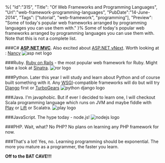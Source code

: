 %{
    "Id":"315",
    "Title": "Of Web Frameworks and Programming Languages",
    "Url":"web-framework-programming-languages",
    "PubDate":"14-June-2014",
	"Tags": ["tutorial", "web-framework", "programming"],
	"Preview": "Some of today's popular web frameworks arranged by programming languages you can use them with."
}%
Some of today's popular web frameworks arranged by programming languages you can use them with. Note that this is not a complete list.

###C&#35;
__[ASP.NET MVC][1]__. 
Also excited about [ASP.NET vNext][2]. Worth looking at : [Nancy][3]
![asp net logo](http://static.kimerran.com/img/blog/aspnet-logo.png)

###Ruby. 
[Ruby on Rails][4] - the most popular web framework for Ruby. 
Might take a look at [Sinatra][10].
![ror logo](http://upload.wikimedia.org/wikipedia/commons/1/16/Ruby_on_Rails-logo.png)

###Python. 
Later this year I will study and learn about Python and of course built something with it. Any [WSGI][5]-compatible frameworks will do but will try [Django][6] first or [TurboGears][7]
![python django logo](http://static.kimerran.com/img/blog/django-logo.png)

###Java. 
I'm javaphobic. But if ever I decided to learn one, I will checkout Scala programming language which runs on JVM and maybe fiddle with [Play][8] or [Lift][9] or Scalatra.
![play logo](http://static.kimerran.com/img/blog/play-logo.png)

###JavaScript. 
The hype today - node.js!
![nodejs logo](http://static.kimerran.com/img/blog/nodejs-logo.png)

###PHP. Wait, what? No PHP?
No plans on learning any PHP framework for now.

###That's a lot!
Yes, no. Learning programming should be exponential. The more you mature as a programmer, the faster you learn.

__Off to the BAT CAVE!!!__

[1]:http://www.asp.net/mvc
[2]:http://www.asp.net/vnext
[3]:http://nancyfx.org/
[4]:http://rubyonrails.org/
[5]:http://legacy.python.org/dev/peps/pep-0333/
[6]:https://www.djangoproject.com/
[7]:http://turbogears.org/
[8]:http://www.playframework.com/
[9]:http://liftweb.net/
[10]:http://www.sinatrarb.com/